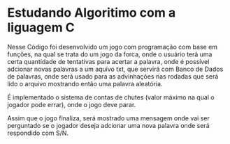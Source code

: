 # Estudando Algoritimo com a liguagem C

Nesse Código foi desenvolvido um jogo com programação com base em funções, na qual se trata do um jogo da forca, onde o usuário terá uma certa quantidade de tentativas para acertar a palavra, onde é possível adcionar novas palavras a um aquivo txt, que servirá com Banco de Dados de palavras, onde será usado para as advinhações nas rodadas que será lido o arquivo mostrando então uma palavra aleatória.

É implementado o sistema de contas de chutes (valor máximo na qual o jogador pode errar), onde o jogo deve parar.

Assim que o jogo finaliza, será mostrado uma mensagem onde vai ser perguntado se o jogador deseja adcionar uma nova palavra onde será respondido com S/N.


